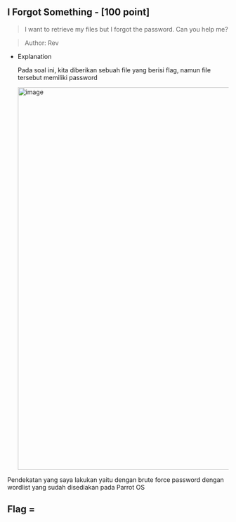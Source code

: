## I Forgot Something - [100 point]

> I want to retrieve my files but I forgot the password. Can you help me?

> Author: Rev

- Explanation
  <p>Pada soal ini, kita diberikan sebuah file yang berisi flag, namun file tersebut memiliki password</p>
  <img width="1225" height="871" alt="image" src="https://github.com/user-attachments/assets/1de84fc3-7096-4229-b2a6-9cc55b40786e" />
  
<p>Pendekatan yang saya lakukan yaitu dengan brute force password dengan wordlist yang sudah disediakan pada Parrot OS</p>

## Flag = 






  <br>
  <br>
